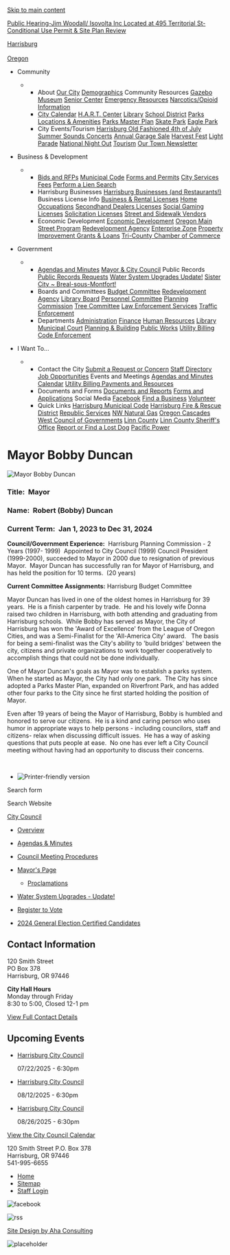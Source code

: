 [Skip to main content](https://www.ci.harrisburg.or.us/node/4551/)

[Public Hearing-Jim Woodall/ Isovolta Inc Located at 495 Territorial St-Conditional Use Permit &amp; Site Plan Review](https://www.ci.harrisburg.or.us/planning/page/public-hearing-jim-woodall-isovolta-inc-located-495-territorial-st-conditional-use)

[Harrisburg  
\
Oregon](https://www.ci.harrisburg.or.us "Home")

- Community
  
  - - About [Our City](https://www.ci.harrisburg.or.us/node/216) [Demographics](https://www.ci.harrisburg.or.us/node/217) Community Resources [Gazebo](https://www.ci.harrisburg.or.us/node/242) [Museum](https://www.ci.harrisburg.or.us/node/245) [Senior Center](https://www.ci.harrisburg.or.us/node/241) [Emergency Resources](https://www.ci.harrisburg.or.us/node/5961) [Narcotics/Opioid Information](https://www.ci.harrisburg.or.us/node/7877)
    - [City Calendar](https://www.ci.harrisburg.or.us/calendar) [H.A.R.T. Center](https://www.ci.harrisburg.or.us/hart) [Library](https://www.ci.harrisburg.or.us/library) [School District](https://www.harrisburg.k12.or.us) [Parks](https://www.ci.harrisburg.or.us/parksrec) [Locations &amp; Amenities](https://www.ci.harrisburg.or.us/parksites) [Parks Master Plan](https://www.ci.harrisburg.or.us/node/7770) [Skate Park](https://www.ci.harrisburg.or.us/node/250) [Eagle Park](https://www.ci.harrisburg.or.us/node/7622)
    - City Events/Tourism [Harrisburg Old Fashioned 4th of July](https://www.ci.harrisburg.or.us/node/285) [Summer Sounds Concerts](https://www.ci.harrisburg.or.us/node/497) [Annual Garage Sale](https://www.ci.harrisburg.or.us/node/3341) [Harvest Fest](https://www.ci.harrisburg.or.us/node/291) [Light Parade](https://www.ci.harrisburg.or.us/node/498) [National Night Out](https://www.ci.harrisburg.or.us/node/7991) [Tourism](https://www.ci.harrisburg.or.us/community/page/tourism) [Our Town Newsletter](https://www.ci.harrisburg.or.us/community/page/our-town-newsletters)
- Business &amp; Development
  
  - - [Bids and RFPs](https://www.ci.harrisburg.or.us/rfps) [Municipal Code](https://www.codepublishing.com/or/harrisburg) [Forms and Permits](https://www.ci.harrisburg.or.us/forms) [City Services Fees](https://www.ci.harrisburg.or.us/administration/page/city-fees-services) [Perform a Lien Search](https://www.ci.harrisburg.or.us/node/253)
    - Harrisburg Businesses [Harrisburg Businesses (and Restaurants!)](https://www.ci.harrisburg.or.us/node/6001) Business License Info [Business &amp; Rental Licenses](https://www.ci.harrisburg.or.us/economicdevelopment/page/business-and-rental-licenses) [Home Occupations](https://www.ci.harrisburg.or.us/economicdevelopment/page/home-occupation-business-licenses) [Secondhand Dealers Licenses](https://www.ci.harrisburg.or.us/economicdevelopment/page/secondhand-dealers) [Social Gaming Licenses](https://www.ci.harrisburg.or.us/economicdevelopment/page/social-games-licenses) [Solicitation Licenses](https://www.ci.harrisburg.or.us/economicdevelopment/page/solicitation-license) [Street and Sidewalk Vendors](https://www.ci.harrisburg.or.us/economicdevelopment/page/street-and-sidewalk-vendor-licenses)
    - Economic Development [Economic Development](https://www.ci.harrisburg.or.us/node/3351) [Oregon Main Street Program](https://www.ci.harrisburg.or.us/node/443) [Redevelopment Agency](https://www.ci.harrisburg.or.us/economicdevelopment/page/Harrisburg-redevelopment-agency) [Enterprise Zone](https://www.ci.harrisburg.or.us/economicdevelopment/page/enterprise-zone) [Property Improvement Grants &amp; Loans](https://www.ci.harrisburg.or.us/node/470) [Tri-County Chamber of Commerce](https://www.tri-countychamber.com)
- Government
  
  - - [Agendas and Minutes](https://www.ci.harrisburg.or.us/meetings) [Mayor &amp; City Council](https://www.ci.harrisburg.or.us/citycouncil) Public Records [Public Records Requests](https://www.ci.harrisburg.or.us/administration/page/public-records-requests) [Water System Upgrades Update!](https://www.ci.harrisburg.or.us/node/2551) [Sister City ~ Breal-sous-Montfort!](https://www.ci.harrisburg.or.us/node/8148)
    - Boards and Committees [Budget Committee](https://www.ci.harrisburg.or.us/budgetcommittee) [Redevelopment Agency](https://www.ci.harrisburg.or.us/hra) [Library Board](https://www.ci.harrisburg.or.us/lb) [Personnel Committee](https://www.ci.harrisburg.or.us/personnelcommittee) [Planning Commission](https://www.ci.harrisburg.or.us/pc) [Tree Committee](https://www.ci.harrisburg.or.us/bc/page/tree-committee) [Law Enforcement Services](https://www.ci.harrisburg.or.us/node/7624) [Traffic Enforcement](https://www.ci.harrisburg.or.us/node/5501)
    - Departments [Administration](https://www.ci.harrisburg.or.us/administration) [Finance](https://www.ci.harrisburg.or.us/finance) [Human Resources](https://www.ci.harrisburg.or.us/hr) [Library](https://www.ci.harrisburg.or.us/library) [Municipal Court](https://www.ci.harrisburg.or.us/node/4391) [Planning &amp; Building](https://www.ci.harrisburg.or.us/planning) [Public Works](https://www.ci.harrisburg.or.us/publicworks) [Utility Billing](https://www.ci.harrisburg.or.us/utilitybilling) [Code Enforcement](https://www.ci.harrisburg.or.us/node/7867)
- I Want To...
  
  - - Contact the City [Submit a Request or Concern](https://www.ci.harrisburg.or.us/contact) [Staff Directory](https://www.ci.harrisburg.or.us/directory) [Job Opportunities](https://www.ci.harrisburg.or.us/jobs) Events and Meetings [Agendas and Minutes](https://www.ci.harrisburg.or.us/meetings) [Calendar](https://www.ci.harrisburg.or.us/calendar) [Utility Billing Payments and Resources](https://www.ci.harrisburg.or.us/node/227)
    - Documents and Forms [Documents and Reports](https://www.ci.harrisburg.or.us/documents) [Forms and Applications](https://www.ci.harrisburg.or.us/forms) Social Media [Facebook](https://www.facebook.com/harrisburgoregon) [Find a Business](https://www.ci.harrisburg.or.us/node/298) [Volunteer](https://www.ci.harrisburg.or.us/node/239)
    - Quick Links [Harrisburg Municipal Code](https://www.codepublishing.com/or/harrisburg) [Harrisburg Fire &amp; Rescue District](https://www.facebook.com/HRFPD) [Republic Services](https://www.republicservices.com) [NW Natural Gas](https://www.nwnatural.com) [Oregon Cascades West Council of Governments](https://www.ocwcog.org) [Linn County](https://www.co.linn.or.us) [Linn County Sheriff's Office](https://www.linnsheriff.org) [Report or Find a Lost Dog](https://www.linnsheriff.org/animal-control) [Pacific Power](https://www.pacificpower.net)

# Mayor Bobby Duncan

![Mayor Bobby Duncan](https://www.ci.harrisburg.or.us/sites/default/files/styles/full_node_primary/public/imageattachments/citycouncil/page/7719/bobby_duncan.jpg?itok=QWYqHrk8 "Mayor Bobby Duncan")

### Title:  Mayor

### Name:  Robert (Bobby) Duncan

### Current Term:  Jan 1, 2023 to Dec 31, 2024

**Council/Government Experience:**  Harrisburg Planning Commission - 2 Years (1997- 1999)  Appointed to City Council (1999) Council President (1999-2000), succeeded to Mayor in 2000 due to resignation of previous Mayor.  Mayor Duncan has successfully ran for Mayor of Harrisburg, and has held the position for 10 terms.  (20 years)

**Current Committee Assignments:** Harrisburg Budget Committee

Mayor Duncan has lived in one of the oldest homes in Harrisburg for 39 years.  He is a finish carpenter by trade.  He and his lovely wife Donna raised two children in Harrisburg, with both attending and graduating from Harrisburg schools.  While Bobby has served as Mayor, the City of Harrisburg has won the 'Award of Excellence' from the League of Oregon Cities, and was a Semi-Finalist for the 'All-America City' award.   The basis for being a semi-finalist was the City's ability to 'build bridges' between the city, citizens and private organizations to work together cooperatively to accomplish things that could not be done individually.

One of Mayor Duncan's goals as Mayor was to establish a parks system.  When he started as Mayor, the City had only one park.  The City has since adopted a Parks Master Plan, expanded on Riverfront Park, and has added other four parks to the City since he first started holding the position of Mayor. 

Even after 19 years of being the Mayor of Harrisburg, Bobby is humbled and honored to serve our citizens.  He is a kind and caring person who uses humor in appropriate ways to help persons - including councilors, staff and citizens- relax when discussing difficult issues.  He has a way of asking questions that puts people at ease.  No one has ever left a City Council meeting without having had an opportunity to discuss their concerns. 

 

- ![Printer-friendly version](https://www.ci.harrisburg.or.us/sites/all/modules/print/icons/print_icon.png "Printer-friendly version")

Search form

Search Website

[City Council](https://www.ci.harrisburg.or.us/citycouncil)

- [Overview](https://www.ci.harrisburg.or.us/citycouncil)
- [Agendas &amp; Minutes](https://www.ci.harrisburg.or.us/meetings?field_microsite_tid_1=27)
- [Council Meeting Procedures](https://www.ci.harrisburg.or.us/citycouncil/page/meeting-procedures)
- [Mayor's Page](https://www.ci.harrisburg.or.us/citycouncil/page/mayors-page)
  
  - [Proclamations](https://www.ci.harrisburg.or.us/citycouncil/page/proclamations)
- [Water System Upgrades - Update!](https://www.ci.harrisburg.or.us/citycouncil/page/water-system-upgrades-construction-continues-both-north-and-south-water-plant)
- [Register to Vote](https://www.ci.harrisburg.or.us/citycouncil/page/register-vote "Register to Vote")
- [2024 General Election Certified Candidates](https://www.ci.harrisburg.or.us/citycouncil/page/certified-candidates-2024-general-election-city-harrisburg)

## Contact Information

120 Smith Street  
PO Box 378  
Harrisburg, OR 97446

**City Hall Hours**  
Monday through Friday  
8:30 to 5:00, Closed 12-1 pm

[View Full Contact Details](https://www.ci.harrisburg.or.us/citycouncil/custom-contact-page/city-council-contact-information)

## Upcoming Events

- [Harrisburg City Council](https://www.ci.harrisburg.or.us/citycouncil/page/harrisburg-city-council-29)
  
  07/22/2025 - 6:30pm
- [Harrisburg City Council](https://www.ci.harrisburg.or.us/citycouncil/page/harrisburg-city-council-20)
  
  08/12/2025 - 6:30pm
- [Harrisburg City Council](https://www.ci.harrisburg.or.us/citycouncil/page/harrisburg-city-council-30)
  
  08/26/2025 - 6:30pm

[View the City Council Calendar](https://www.ci.harrisburg.or.us/calendar?field_microsite_tid_1=27)

120 Smith Street P.O. Box 378  
Harrisburg, OR 97446  
541-995-6655

- [Home](https://www.ci.harrisburg.or.us)
- [Sitemap](https://www.ci.harrisburg.or.us/sitemap)
- [Staff Login](https://www.ci.harrisburg.or.us/user/login?current=node%2F4551)

![facebook](https://www.ci.harrisburg.or.us/sites/all/themes/aha_compass/images/social-icons/facebook.png)

![rss](https://www.ci.harrisburg.or.us/sites/all/themes/aha_compass/images/social-icons/social-rss.png)

[Site Design by Aha Consulting](https://www.ahaconsulting.com)

![placeholder](https://www.ci.harrisburg.or.us/sites/all/themes/aha_compass/logo.png)